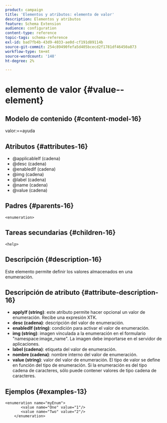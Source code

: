 ```yaml
---
product: campaign
title: 'Elementos y atributos: elemento de valor'
description: Elementos y atributos
feature: Schema Extension
audience: configuration
content-type: reference
topic-tags: schema-reference
exl-id: bad7fb4b-43d9-4033-ae0d-cf191d89114b
source-git-commit: 254c89490fefa5d405bcecd2f1781df46450a873
workflow-type: tm+mt
source-wordcount: '148'
ht-degree: 2%

---
```


# elemento de valor {#value--element}


## Modelo de contenido {#content-model-16}

valor:==ayuda

## Atributos {#attributes-16}

* @applicableIf (cadena)
* @desc (cadena)
* @enabledIf (cadena)
* @img (cadena)
* @label (cadena)
* @name (cadena)
* @value (cadena)

## Padres {#parents-16}

`<enumeration>`

## Tareas secundarias {#children-16}

`<help>`

## Descripción {#description-16}

Este elemento permite definir los valores almacenados en una enumeración.

## Descripción de atributo {#attribute-description-16}

* **applyIf (string)**: este atributo permite hacer opcional un valor de enumeración. Recibe una expresión XTK.
* **desc (cadena)**: descripción del valor de enumeración.
* **enabledIf (string)**: condición para activar el valor de enumeración.
* **img (string)**: imagen vinculada a la enumeración en el formulario &quot;namespace:image_name&quot;. La imagen debe importarse en el servidor de aplicaciones.
* **label (cadena)**: etiqueta del valor de enumeración.
* **nombre (cadena)**: nombre interno del valor de enumeración.
* **value (string)**: valor del valor de enumeración. El tipo de valor se define en función del tipo de enumeración. Si la enumeración es del tipo cadena de caracteres, sólo puede contener valores de tipo cadena de caracteres.

## Ejemplos {#examples-13}

```
<enumeration name="myEnum">
       <value name="One" value="1"/>
       <value name="Two" value="2"/>
    </enumeration>
```
